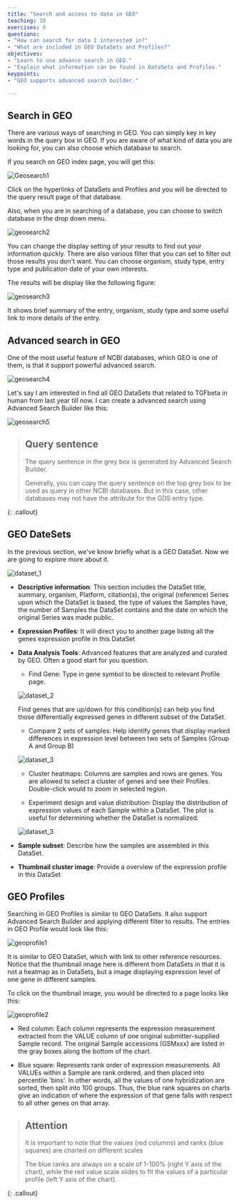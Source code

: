 ```yaml
---
title: "Search and access to data in GEO"
teaching: 20
exercises: 0
questions:
- "How can search for data I interested in?"
- "What are included in GEO DataSets and Profiles?"
objectives:
- "Learn to use advance search in GEO."
- "Explain what information can be found in DataSets and Profiles."
keypoints:
- "GEO supports advanced search builder."

---
```


## Search in GEO

There are various ways of searching in GEO. You can simply key in key words in the query box in GEO. If you are aware of what kind of data you are looking for, you can also choose which database to search.

If you search on GEO index page, you will get this:

![Geosearch1](../fig/geo_search_1.png)

Click on the hyperlinks of DataSets and Profiles and you will be directed to the query result page of that database.

Also, when you are in searching of a database, you can choose to switch database in the drop down menu.

![geosearch2](../fig/geo_search_2.png)

You can change the display setting of your results to find out your information quickly.
There are also various filter that you can set to filter out those results you don't want.
You can choose organism, study type, entry type and publication date of your own interests.

The results will be display like the following figure:

![geosearch3](../fig/geo_search_3.png)

It shows brief summary of the entry, organism, study type and some useful link to more details of the entry.

## Advanced search in GEO

One of the most useful feature of NCBI databases, which GEO is one of them, is that it support powerful advanced search.

![geosearch4](../fig/geo_search_4.png)

Let's say I am interested in find all GEO DataSets that related to TGFbeta in human from last year till now. I can create a advanced search using Advanced Search Builder like this:

![geosearch5](../fig/geo_search_5.png)

> ## Query sentence
>
> The query sentence in the grey box is generated by Advanced Search Builder.
>
> Generally, you can copy the query sentence on the top grey box to be used as query in other NCBI databases. But in this case, other databases may not have the attribute for the GDS entry type.
>
>
{: .callout}

## GEO DateSets

In the previous section, we've know briefly what is a GEO DataSet. Now we are going to explore more about it.

![dataset_1](../fig/geo_dataset_1.png)

* **Descriptive information**: This section includes the DataSet title, summary, organism, Platform, citation(s), the original (reference) Series upon which the DataSet is based, the type of values the Samples have, the number of Samples the DataSet contains and the date on which the original Series was made public.

* **Expression Profiles**: It will direct you to another page listing all the genes expression profile in this DataSet

* **Data Analysis Tools**: Advanced features that are analyzed and curated by GEO. Often a good start for you question.

  * Find Gene: Type in gene symbol to be directed to relevant Profile page.

  ![dataset_2](../fig/geo_dataset_2.png)

  Find genes that are up/down for this condition(s) can help you find those differentially expressed genes in different subset of the DataSet.

  * Compare 2 sets of samples: Help identify genes that display marked differences in expression level between two sets of Samples (Group A and Group B)

  ![dataset_3](../fig/geo_dataset_3.png)

  * Cluster heatmaps: Columns are samples and rows are genes. You are allowed to select a cluster of genes and see their Profiles. Double-click would to zoom in selected region.

  * Experiment design and value distribution: Display the distribution of expression values of each Sample within a DataSet. The plot is useful for determining whether the DataSet is normalized.

  ![dataset_3](../fig/geo_dataset_4.png)

* **Sample subset**: Describe how the samples are assembled in this DataSet.

* **Thumbnail cluster image**: Provide a overview of the expression profile in this DataSet

## GEO Profiles

Searching in GEO Profiles is similar to GEO DataSets. It also support Advanced Search Builder and applying different filter to results.
The entries in GEO Profile would look like this:

![geoprofile1](../fig/geo_profile_1.png)

It is similar to GEO DataSet, which with link to other reference resources. Notice that the thumbnail image here is different from DataSets in that it is not a heatmap as in DataSets, but a image displaying expression level of one gene in different samples.

To click on the thumbnail image, you would be directed to a page looks like this:

![geoprofile2](../fig/geo_profile_2.png)

* Red column:
Each column represents the expression measurement extracted from the VALUE column of one original submitter-supplied Sample record. The original Sample accessions (GSMxxx) are listed in the gray boxes along the bottom of the chart.

* Blue square:
Represents rank order of expression measurements. All VALUEs within a Sample are rank ordered, and then placed into percentile 'bins'. In other words, all the values of one hybridization are sorted, then split into 100 groups. Thus, the blue rank squares on charts give an indication of where the expression of that gene falls with respect to all other genes on that array.

> ## Attention
>
> It is important to note that the values (red columns) and ranks (blue squares) are charted on different scales
>
> The blue ranks are always on a scale of 1-100% (right Y axis of the chart),  while the red value scale slides to fit the values of a particular profile (left Y axis of the chart).
>
{: .callout}
